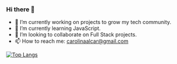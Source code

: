 ### Hi there 👋

- 🔭 I’m currently working on projects to grow my tech community.
- 🌱 I’m currently learning JavaScript.
- 👯 I’m looking to collaborate on Full Stack projects.
- 📫 How to reach me: carolinaalcar@gmail.com

[![Top Langs](https://github-readme-stats.vercel.app/api/top-langs/?username=anuraghazra&layout=pie)](https://github.com/anuraghazra/github-readme-stats)
